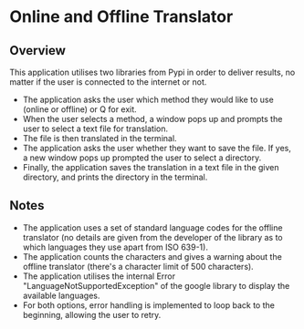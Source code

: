 # Online and Offline Translator
## Overview
This application utilises two libraries from Pypi in order to deliver results, no matter if the user is connected to the internet or not.
- The application asks the user which method they would like to use (online or offline) or Q for exit.
- When the user selects a method, a window pops up and prompts the user to select a text file for translation.
- The file is then translated in the terminal.
- The application asks the user whether they want to save the file. If yes, a new window pops up prompted the user to select a directory.
- Finally, the application saves the translation in a text file in the given directory, and prints the directory in the terminal.

## Notes
- The application uses a set of standard language codes for the offline translator (no details are given from the developer of the library as to which languages they use apart from ISO 639-1).
- The application counts the characters and gives a warning about the offline translator (there's a character limit of 500 characters).
- The application utilises the internal Error "LanguageNotSupportedException" of the google library to display the available languages.
- For both options, error handling is implemented to loop back to the beginning, allowing the user to retry.
